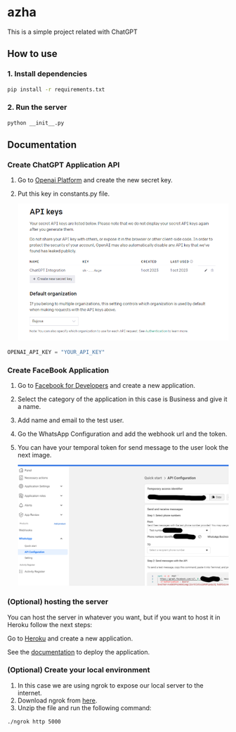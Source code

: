 # azha

This is a simple project related with ChatGPT

## How to use

### 1. Install dependencies

```bash
pip install -r requirements.txt
```

### 2. Run the server

```bash
python __init__.py
```

## Documentation

### Create ChatGPT Application API

1. Go to [Openai Platform](https://platform.openai.com/account/api-keys) and create the new secret key.
2. Put this key in constants.py file.

   ![Alt text](images/image.png)

```python
OPENAI_API_KEY = "YOUR_API_KEY"
```

### Create FaceBook Application

1. Go to [Facebook for Developers](https://developers.facebook.com/) and create a new application.
2. Select the category of the application in this case is Business and give it a name.
3. Add name and email to the test user.
4. Go the WhatsApp Configuration and add the webhook url and the token.
5. You can have your temporal token for send message to the user look the next image.

   ![Alt text](images/image2.png)

### (Optional) hosting the server

You can host the server in whatever you want, but if you want to host it in Heroku follow the next steps:

Go to [Heroku](https://www.heroku.com/) and create a new application.

See the [documentation](https://devcenter.heroku.com/articles/getting-started-with-python) to deploy the application.

### (Optional) Create your local environment

1. In this case we are using ngrok to expose our local server to the internet.
2. Download ngrok from [here](https://ngrok.com/download).
3. Unzip the file and run the following command:

```bash
./ngrok http 5000
```
